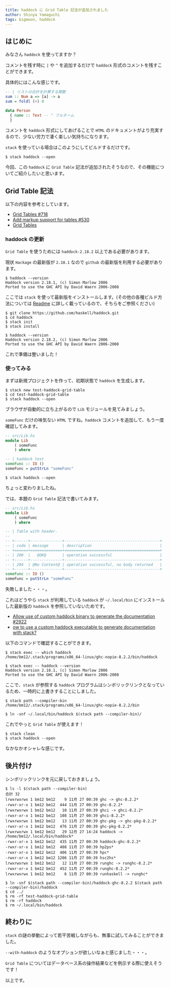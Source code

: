 ```yaml
---
title: haddock に Grid Table 記法が追加されました
author: Shinya Yamaguchi
tags: bigmoon, haddock
---
```


## はじめに

みなさん `haddock` を使ってますか？

コメントを残す時に `|` や `^` を追加するだけで `haddock` 形式のコメントを残すことができます。

具体的にはこんな感じです。

```haskell
-- | リストの合計を計算する関数
sum :: Num a => [a] -> a
sum = foldl (+) 0

data Person
  { name :: Text -- ^ フルネーム
  }
```

コメントを `haddock` 形式にしてあげることで `HTML` のドキュメントがより充実するので、少ない労力で凄く楽しい気持ちになります。

`stack` を使っている場合はこのようにしてビルドするだけです。

```shell
$ stack haddock --open
```

今回、この `haddock` に `Grid Table` 記法が追加されたそうなので、その機能についてご紹介したいと思います。

<!--more-->

## Grid Table 記法

以下の内容を参考としています。

- [Grid Tables #718](https://github.com/haskell/haddock/pull/718)
- [Add markup support for tables #530](https://github.com/haskell/haddock/issues/530)
- [Grid Tables](http://haskell-haddock.readthedocs.io/en/latest/markup.html#grid-tables)

### haddock の更新

`Grid Table` を使うためには `haddock-2.18.2` 以上である必要があります。

現状 `Hackage` の最新版が `2.18.1` なので `github` の最新版を利用する必要があります。

```shell
$ haddock --version
Haddock version 2.18.1, (c) Simon Marlow 2006
Ported to use the GHC API by David Waern 2006-2008
```

ここでは `stack` を使って最新版をインストールします。(その他の各種ビルド方法については [Readme](https://github.com/haskell/haddock#hacking) に詳しく載っているので、そちらをご参照ください)

```shell
$ git clone https://github.com/haskell/haddock.git
$ cd haddock
$ stack init
$ stack install

$ haddock --version
Haddock version 2.18.2, (c) Simon Marlow 2006
Ported to use the GHC API by David Waern 2006-2008
```

これで準備は整いました！

### 使ってみる

まずは新規プロジェクトを作って、初期状態で `haddock` を生成します。

```shell
$ stack new test-haddock-grid-table
$ cd test-haddock-grid-table
$ stack haddock --open
```

ブラウザが自動的に立ち上がるので `Lib` モジュールを見てみましょう。

`someFunc` だけの味気ない `HTML` ですね。`haddock` コメントを追加して、もう一度確認してみます。

```haskell
-- src/Lib.hs
module Lib
    ( someFunc
    ) where

-- | haddock test
someFunc :: IO ()
someFunc = putStrLn "someFunc"
```

```shell
$ stack haddock --open
```

ちょっと変わりましたね。

では、本題の `Grid Table` 記法で書いてみます。

```haskell
-- src/Lib.hs
module Lib
    ( someFunc
    ) where

-- | Table with header.
--
-- +------+--------------+------------------------------------------+
-- | code | message      | description                              |
-- +======+==============+==========================================+
-- | 200  |   @OK@       | operation successful                     |
-- +------+--------------+------------------------------------------+
-- | 204  | @No Content@ | operation successful, no body returned   |
-- +------+--------------+------------------------------------------+
someFunc :: IO ()
someFunc = putStrLn "someFunc"
```

失敗しました・・・。

これはどうやら `stack` が利用している `haddock` が `~/.local/bin` にインストールした最新版の `haddock` を参照していないためです。

- [Allow use of custom haddock binary to generate the documentation #2922](https://github.com/commercialhaskell/stack/issues/2922)
- [ow to use a custom haddock executable to generate documentation with stack?](https://stackoverflow.com/questions/41628606/how-to-use-a-custom-haddock-executable-to-generate-documentation-with-stack)

以下のコマンドで確認することができます。

```shell
$ stack exec -- which haddock
/home/bm12/.stack/programs/x86_64-linux/ghc-nopie-8.2.2/bin/haddock

$ stack exec -- haddock --version
Haddock version 2.18.1, (c) Simon Marlow 2006
Ported to use the GHC API by David Waern 2006-2008
```

ここで、`stack` が参照する `haddock` プログラムはシンボリックリンクとなっているため、一時的に上書きすることにしました。

```shell
$ stack path --compiler-bin
/home/bm12/.stack/programs/x86_64-linux/ghc-nopie-8.2.2/bin

$ ln -snf ~/.local/bin/haddock $(stack path --compiler-bin)/
```

これでやっと `Grid Table` が使えます！

```shell
$ stack clean
$ stack haddock --open
```

なかなかオシャレな感じです。

## 後片付け

シンボリックリンクを元に戻しておきましょう。

```shell
$ ls -l $(stack path --compiler-bin)
合計 32
lrwxrwxrwx 1 bm12 bm12    9 11月 27 00:39 ghc -> ghc-8.2.2*
-rwxr-xr-x 1 bm12 bm12  444 11月 27 00:39 ghc-8.2.2*
lrwxrwxrwx 1 bm12 bm12   10 11月 27 00:39 ghci -> ghci-8.2.2*
-rwxr-xr-x 1 bm12 bm12  108 11月 27 00:39 ghci-8.2.2*
lrwxrwxrwx 1 bm12 bm12   13 11月 27 00:39 ghc-pkg -> ghc-pkg-8.2.2*
-rwxr-xr-x 1 bm12 bm12  476 11月 27 00:39 ghc-pkg-8.2.2*
lrwxrwxrwx 1 bm12 bm12   29 12月 27 14:24 haddock -> /home/bm12/.local/bin/haddock*
-rwxr-xr-x 1 bm12 bm12  435 11月 27 00:39 haddock-ghc-8.2.2*
-rwxr-xr-x 1 bm12 bm12  408 11月 27 00:39 hp2ps*
-rwxr-xr-x 1 bm12 bm12  406 11月 27 00:39 hpc*
-rwxr-xr-x 1 bm12 bm12 1206 11月 27 00:39 hsc2hs*
lrwxrwxrwx 1 bm12 bm12   12 11月 27 00:39 runghc -> runghc-8.2.2*
-rwxr-xr-x 1 bm12 bm12  452 11月 27 00:39 runghc-8.2.2*
lrwxrwxrwx 1 bm12 bm12    6 11月 27 00:39 runhaskell -> runghc*

$ ln -snf $(stack path --compiler-bin)/haddock-ghc-8.2.2 $(stack path --compiler-bin)/haddock
$ cd ../
$ rm -rf test-haddock-grid-table
$ rm -rf haddock
$ rm ~/.local/bin/haddock
```

## 終わりに

`stack` の謎の挙動によって若干苦戦しながらも、無事に試してみることができました。

`--with-haddock` のようなオプションが欲しいなぁと感じました・・・。

`Grid Table` についてはデータベース系の操作結果などを例示する際に使えそうです！

以上です。